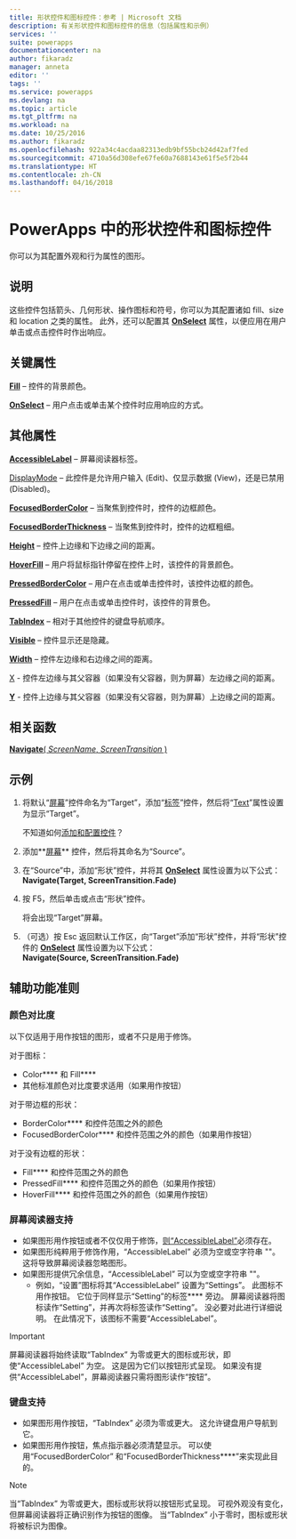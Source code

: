 ```yaml
---
title: 形状控件和图标控件：参考 | Microsoft 文档
description: 有关形状控件和图标控件的信息（包括属性和示例）
services: ''
suite: powerapps
documentationcenter: na
author: fikaradz
manager: anneta
editor: ''
tags: ''
ms.service: powerapps
ms.devlang: na
ms.topic: article
ms.tgt_pltfrm: na
ms.workload: na
ms.date: 10/25/2016
ms.author: fikaradz
ms.openlocfilehash: 922a34c4acdaa82313edb9bf55bcb24d42af7fed
ms.sourcegitcommit: 4710a56d308efe67fe60a7688143e61f5e5f2b44
ms.translationtype: HT
ms.contentlocale: zh-CN
ms.lasthandoff: 04/16/2018
---
```

# <a name="shape-controls-and-icon-controls-in-powerapps"></a>PowerApps 中的形状控件和图标控件
你可以为其配置外观和行为属性的图形。

## <a name="description"></a>说明
这些控件包括箭头、几何形状、操作图标和符号，你可以为其配置诸如 fill、size 和 location 之类的属性。 此外，还可以配置其 **[OnSelect](properties-core.md)** 属性，以便应用在用户单击或点击控件时作出响应。

## <a name="key-properties"></a>关键属性
**[Fill](properties-color-border.md)** – 控件的背景颜色。

**[OnSelect](properties-core.md)** – 用户点击或单击某个控件时应用响应的方式。

## <a name="additional-properties"></a>其他属性
**[AccessibleLabel](properties-accessibility.md)** – 屏幕阅读器标签。

[DisplayMode](properties-core.md) – 此控件是允许用户输入 (Edit)、仅显示数据 (View)，还是已禁用 (Disabled)。

**[FocusedBorderColor](properties-color-border.md)** – 当聚焦到控件时，控件的边框颜色。

**[FocusedBorderThickness](properties-color-border.md)** – 当聚焦到控件时，控件的边框粗细。

**[Height](properties-size-location.md)** – 控件上边缘和下边缘之间的距离。

**[HoverFill](properties-color-border.md)** – 用户将鼠标指针停留在控件上时，该控件的背景颜色。

**[PressedBorderColor](properties-color-border.md)** – 用户在点击或单击控件时，该控件边框的颜色。

**[PressedFill](properties-color-border.md)** – 用户在点击或单击控件时，该控件的背景色。

**[TabIndex](properties-accessibility.md)** – 相对于其他控件的键盘导航顺序。

**[Visible](properties-core.md)** – 控件显示还是隐藏。

**[Width](properties-size-location.md)** – 控件左边缘和右边缘之间的距离。

[X](properties-size-location.md) - 控件左边缘与其父容器（如果没有父容器，则为屏幕）左边缘之间的距离。

**[Y](properties-size-location.md)** - 控件上边缘与其父容器（如果没有父容器，则为屏幕）上边缘之间的距离。

## <a name="related-functions"></a>相关函数
[**Navigate**( *ScreenName*, *ScreenTransition* )](../functions/function-navigate.md)

## <a name="example"></a>示例
1. 将默认“[屏幕](control-screen.md)”控件命名为“Target”，添加“[标签](control-text-box.md)”控件，然后将“[Text](properties-core.md)”属性设置为显示“Target”。
   
    不知道如何[添加和配置控件](../add-configure-controls.md)？
2. 添加**[屏幕](control-screen.md)** 控件，然后将其命名为“Source”。
3. 在“Source”中，添加“形状”控件，并将其 **[OnSelect](properties-core.md)** 属性设置为以下公式：
   <br>**Navigate(Target, ScreenTransition.Fade)**
4. 按 F5，然后单击或点击“形状”控件。
   
    将会出现“Target”屏幕。
5. （可选）按 Esc 返回默认工作区，向“Target”添加“形状”控件，并将“形状”控件的 **[OnSelect](properties-core.md)** 属性设置为以下公式：
   <br>**Navigate(Source, ScreenTransition.Fade)**


## <a name="accessibility-guidelines"></a>辅助功能准则
### <a name="color-contrast"></a>颜色对比度
以下仅适用于用作按钮的图形，或者不只是用于修饰。

对于图标：
* Color**[](properties-color-border.md)** 和 Fill**[](properties-color-border.md)**
* 其他标准颜色对比度要求适用（如果用作按钮）

对于带边框的形状：
* BorderColor**[](properties-color-border.md)** 和控件范围之外的颜色
* FocusedBorderColor**[](properties-color-border.md)** 和控件范围之外的颜色（如果用作按钮）

对于没有边框的形状：
* Fill**[](properties-color-border.md)** 和控件范围之外的颜色
* PressedFill**[](properties-color-border.md)** 和控件范围之外的颜色（如果用作按钮）
* HoverFill**[](properties-color-border.md)** 和控件范围之外的颜色（如果用作按钮）

### <a name="screen-reader-support"></a>屏幕阅读器支持
* 如果图形用作按钮或者不仅仅用于修饰，[则“AccessibleLabel”](properties-accessibility.md)必须存在。
* 如果图形纯粹用于修饰作用，“AccessibleLabel”**[](properties-accessibility.md)** 必须为空或空字符串 ""。 这将导致屏幕阅读器忽略图形。
* 如果图形提供冗余信息，“AccessibleLabel”**[](properties-accessibility.md)** 可以为空或空字符串 ""。
    * 例如，“设置”图标将其“AccessibleLabel”**[](properties-accessibility.md)** 设置为“Settings”。 此图标不用作按钮。 它位于同样显示“Setting”的标签**[](control-text-box.md)** 旁边。 屏幕阅读器将图标读作“Setting”，并再次将标签读作“Setting”。 没必要对此进行详细说明。 在此情况下，该图标不需要“AccessibleLabel”**[](properties-accessibility.md)**。
> [!IMPORTANT]
> 屏幕阅读器将始终读取“TabIndex”**[](properties-accessibility.md)** 为零或更大的图标或形状，即使“AccessibleLabel”**[](properties-accessibility.md)** 为空。 这是因为它们以按钮形式呈现。 如果没有提供“AccessibleLabel”**[](properties-accessibility.md)**，屏幕阅读器只需将图形读作“按钮”。

### <a name="keyboard-support"></a>键盘支持
* 如果图形用作按钮，“TabIndex”**[](properties-accessibility.md)** 必须为零或更大。 这允许键盘用户导航到它。
* 如果图形用作按钮，焦点指示器必须清楚显示。 可以使用“FocusedBorderColor”**[](properties-color-border.md)** 和“FocusedBorderThickness**[](properties-color-border.md)**”来实现此目的。
> [!NOTE]
> 当“TabIndex”**[](properties-accessibility.md)** 为零或更大，图标或形状将以按钮形式呈现。 可视外观没有变化，但屏幕阅读器将正确识别作为按钮的图像。 当“TabIndex”**[](properties-accessibility.md)** 小于零时，图标或形状将被标识为图像。
